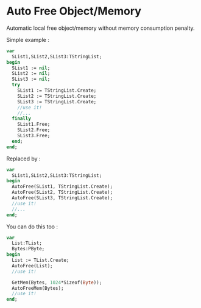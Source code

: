 # Auto Free Object/Memory
Automatic local free object/memory without memory consumption penalty.

Simple example :
```pascal
var
  SList1,SList2,SList3:TStringList;
begin
  SList1 := nil;
  SList2 := nil;
  SList3 := nil;
  try
    SList1 := TStringList.Create;
    SList2 := TStringList.Create;
    SList3 := TStringList.Create;
    //use it!
    //...
  finally
    SList1.Free;
    SList2.Free;
    SList3.Free;
  end;
end;
```

Replaced by :

```pascal
var
  SList1,SList2,SList3:TStringList;
begin
  AutoFree(SList1, TStringList.Create);
  AutoFree(SList2, TStringList.Create);
  AutoFree(SList3, TStringList.Create);
  //use it!
  //...
end;
```

You can do this too :

```pascal
var
  List:TList;
  Bytes:PByte;
begin
  List := TList.Create;
  AutoFree(List);
  //use it!

  GetMem(Bytes, 1024*Sizeof(Byte));
  AutoFreeMem(Bytes);
  //use it!
end;
```
